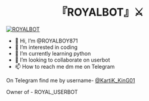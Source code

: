 <h1 align="center">
<b> 『ROYALBOT』⚔️ </b>
</h1>

[![ROYALBOT](https://telegra.ph/file/07b8bf2e56dc4b75be9b6.jpg)](https://github.com/ROYALBOY871/gitin)


- 👋 Hi, I’m @ROYALBOY871
- 👀 I’m interested in coding
- 🌱 I’m currently learning python
- 💞️ I’m looking to collaborate on userbot
- 📫 How to reach me dm me on Telegram

<!---
ROYALBOY871/ROYALBOY871 is a ✨ special ✨ repository because its `README.md` (this file) appears on your GitHub profile.
You can click the Preview link to take a look at your changes.
--->

On Telegram find me by username- [@KartiK_KinG01](https://t.me/KartiK_KinG01)

Owner of - ROYAL_USERBOT


